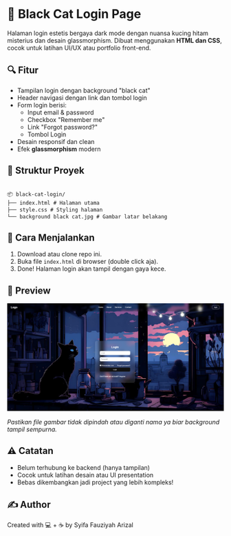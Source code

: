 # 🖤 Black Cat Login Page

Halaman login estetis bergaya dark mode dengan nuansa kucing hitam misterius dan desain glassmorphism. Dibuat menggunakan **HTML dan CSS**, cocok untuk latihan UI/UX atau portfolio front-end.

## 🔍 Fitur

- Tampilan login dengan background "black cat"
- Header navigasi dengan link dan tombol login
- Form login berisi:
  - Input email & password
  - Checkbox "Remember me"
  - Link "Forgot password?"
  - Tombol Login
- Desain responsif dan clean
- Efek **glassmorphism** modern

## 📁 Struktur Proyek

<pre><code>
📦 black-cat-login/
├── index.html # Halaman utama
├── style.css # Styling halaman
└── background black cat.jpg # Gambar latar belakang
</code></pre>


## 🚀 Cara Menjalankan

1. Download atau clone repo ini.
2. Buka file `index.html` di browser (double click aja).
3. Done! Halaman login akan tampil dengan gaya kece.

## 📸 Preview

![](screenshot.png)

*Pastikan file gambar tidak dipindah atau diganti nama ya biar background tampil sempurna.*

## ⚠️ Catatan

- Belum terhubung ke backend (hanya tampilan)
- Cocok untuk latihan desain atau UI presentation
- Bebas dikembangkan jadi project yang lebih kompleks!

## ✍️ Author

Created with 💻 + ☕ by Syifa Fauziyah Arizal